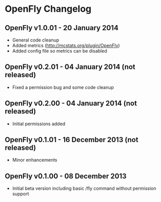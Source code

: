 OpenFly Changelog
=================

OpenFly v1.0.01 - 20 January 2014
---------------------------------
 - General code cleanup
 - Added metrics (http://mcstats.org/plugin/OpenFly)
 - Added config file so metrics can be disabled

OpenFly v0.2.01 - 04 January 2014 (not released)
------------------------------------------------
 - Fixed a permission bug and some code cleanup

OpenFly v0.2.00 - 04 January 2014 (not released)
------------------------------------------------
 - Initial permissions added

OpenFly v0.1.01 - 16 December 2013 (not released)
------------------------------------------------
 - Minor enhancements

OpenFly v0.1.00 - 08 December 2013
----------------------------------
 - Initial beta version including basic /fly command without permission support
